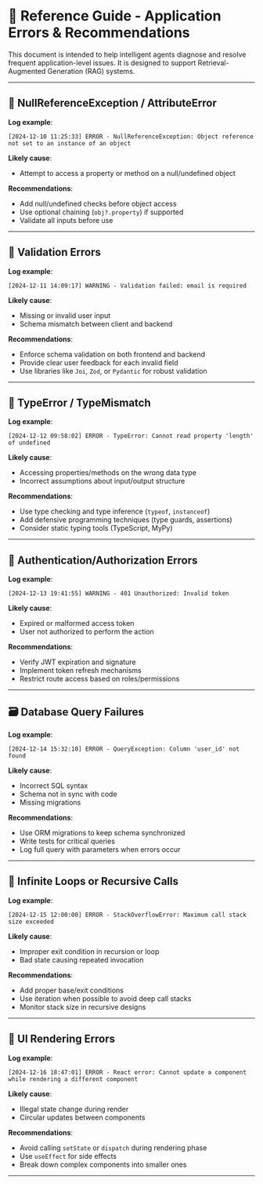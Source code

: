 # 📘 Reference Guide - Application Errors & Recommendations

This document is intended to help intelligent agents diagnose and resolve frequent application-level issues. It is designed to support Retrieval-Augmented Generation (RAG) systems.

---

## 🐛 NullReferenceException / AttributeError

**Log example**:

```
[2024-12-10 11:25:33] ERROR - NullReferenceException: Object reference not set to an instance of an object
```

**Likely cause**:

- Attempt to access a property or method on a null/undefined object

**Recommendations**:

- Add null/undefined checks before object access  
- Use optional chaining (`obj?.property`) if supported  
- Validate all inputs before use

---

## 🧾 Validation Errors

**Log example**:

```
[2024-12-11 14:09:17] WARNING - Validation failed: email is required
```

**Likely cause**:

- Missing or invalid user input  
- Schema mismatch between client and backend

**Recommendations**:

- Enforce schema validation on both frontend and backend  
- Provide clear user feedback for each invalid field  
- Use libraries like `Joi`, `Zod`, or `Pydantic` for robust validation

---

## 🧩 TypeError / TypeMismatch

**Log example**:

```
[2024-12-12 09:58:02] ERROR - TypeError: Cannot read property 'length' of undefined
```

**Likely cause**:

- Accessing properties/methods on the wrong data type  
- Incorrect assumptions about input/output structure

**Recommendations**:

- Use type checking and type inference (`typeof`, `instanceof`)  
- Add defensive programming techniques (type guards, assertions)  
- Consider static typing tools (TypeScript, MyPy)

---

## 🔐 Authentication/Authorization Errors

**Log example**:

```
[2024-12-13 19:41:55] WARNING - 401 Unauthorized: Invalid token
```

**Likely cause**:

- Expired or malformed access token  
- User not authorized to perform the action

**Recommendations**:

- Verify JWT expiration and signature  
- Implement token refresh mechanisms  
- Restrict route access based on roles/permissions

---

## 🗃️ Database Query Failures

**Log example**:

```
[2024-12-14 15:32:10] ERROR - QueryException: Column 'user_id' not found
```

**Likely cause**:

- Incorrect SQL syntax  
- Schema not in sync with code  
- Missing migrations

**Recommendations**:

- Use ORM migrations to keep schema synchronized  
- Write tests for critical queries  
- Log full query with parameters when errors occur

---

## 🔄 Infinite Loops or Recursive Calls

**Log example**:

```
[2024-12-15 12:00:00] ERROR - StackOverflowError: Maximum call stack size exceeded
```

**Likely cause**:

- Improper exit condition in recursion or loop  
- Bad state causing repeated invocation

**Recommendations**:

- Add proper base/exit conditions  
- Use iteration when possible to avoid deep call stacks  
- Monitor stack size in recursive designs

---

## 🧱 UI Rendering Errors

**Log example**:

```
[2024-12-16 18:47:01] ERROR - React error: Cannot update a component while rendering a different component
```

**Likely cause**:

- Illegal state change during render  
- Circular updates between components

**Recommendations**:

- Avoid calling `setState` or `dispatch` during rendering phase  
- Use `useEffect` for side effects  
- Break down complex components into smaller ones

---


